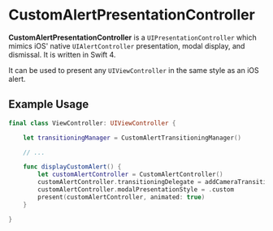 # CustomAlertPresentationController

**CustomAlertPresentationController** is a `UIPresentationController` which mimics iOS' native `UIAlertController` presentation, modal display, and dismissal. It is written in Swift 4.

It can be used to present any `UIViewController` in the same style as an iOS alert.

## Example Usage
```swift
final class ViewController: UIViewController {

	let transitioningManager = CustomAlertTransitioningManager()

	// ... 

	func displayCustomAlert() {
		let customAlertController = CustomAlertController()
        customAlertController.transitioningDelegate = addCameraTransitioningManager
        customAlertController.modalPresentationStyle = .custom
        present(customAlertController, animated: true)
	}

}

```